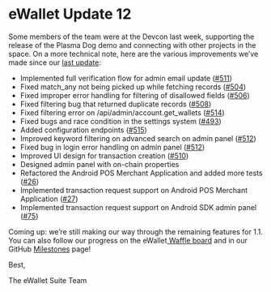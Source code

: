 # eWallet Update 12

Some members of the team were at the Devcon last week, supporting the release of the Plasma Dog demo and connecting with other projects in the space. On a more technical note, here are the various improvements we’ve made since our [last update](https://www.reddit.com/r/omise_go/comments/9sg1pp/ewallet_update_october_29_2018_the_and_my_axe/):

* Implemented full verification flow for admin email update \([\#511](https://github.com/omisego/ewallet/pull/511)\)
* Fixed match\_any not being picked up while fetching records \([\#504](https://github.com/omisego/ewallet/pull/504)\)
* Fixed improper error handling for filtering of disallowed fields \([\#506](https://github.com/omisego/ewallet/pull/506)\)
* Fixed filtering bug that returned duplicate records \([\#508](https://github.com/omisego/ewallet/pull/508)\)
* Fixed filtering error on /api/admin/account.get\_wallets \([\#514](https://github.com/omisego/ewallet/pull/514)\)
* Fixed bugs and race condition in the settings system \([\#493](https://github.com/omisego/ewallet/pull/493)\)
* Added configuration endpoints \([\#515](https://github.com/omisego/ewallet/pull/515)\)
* Improved keyword filtering on advanced search on admin panel \([\#512](https://github.com/omisego/ewallet/pull/512)\)
* Fixed bug in login error handling on admin panel \([\#512](https://github.com/omisego/ewallet/pull/512)\)
* Improved UI design for transaction creation \([\#510](https://github.com/omisego/ewallet/pull/510)\)
* Designed admin panel with on-chain properties
* Refactored the Android POS Merchant Application and added more tests \([\#26](https://github.com/omisego/pos-merchant-android/pull/26)\)
* Implemented transaction request support on Android POS Merchant Application \([\#27](https://github.com/omisego/pos-merchant-android/pull/27)\)
* Implemented transaction request support on Android SDK admin panel \([\#75](https://github.com/omisego/android-sdk/pull/75)\)

Coming up: we’re still making our way through the remaining features for 1.1. You can also follow our progress on the eWallet[ Waffle board](https://waffle.io/omisego/ewallet) and in our GitHub [Milestones](https://github.com/omisego/ewallet/milestone/2) page!

Best,

The eWallet Suite Team
